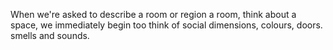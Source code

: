 When we're asked to describe a room or region a room, think about a space, we immediately begin too think of social dimensions, colours, doors. smells and sounds.